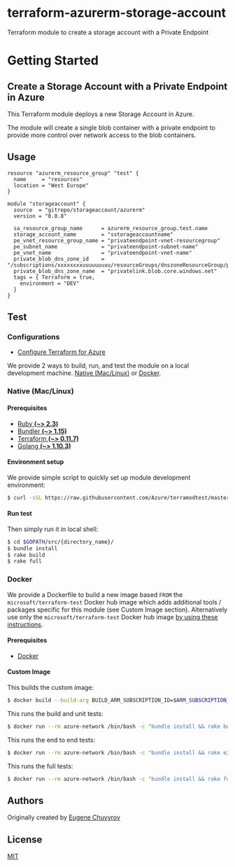 # terraform-azurerm-storage-account
Terraform module to create a storage account with a Private Endpoint


# Getting Started
## Create a Storage Account with a Private Endpoint in Azure

This Terraform module deploys a new Storage Account in Azure.

The module will create a single blob container with a private endpoint to provide more control over network access to the blob containers.

## Usage
```hcl
resource "azurerm_resource_group" "test" {
  name     = "resources"
  location = "West Europe"
}

module "storageaccount" {
  source  = "gitrepo/storageaccount/azurerm"
  version = "0.0.8"

  sa_resource_group_name      = azurerm_resource_group.test.name
  storage_account_name        = "sstorageaccountname"
  pe_vnet_resource_group_name = "privateendpoint-vnet-resourcegroup"
  pe_subnet_name              = "privateendpoint-subnet-name"
  pe_vnet_name                = "privateendpoint-vnet-name"
  private_blob_dns_zone_id    = "/subscriptions/xxxxxxxxuuuuuuuuu/resourceGroups/dnszoneResourceGroup/providers/Microsoft.Network/privateDnsZones/privatelink.blob.core.windows.net"
  private_blob_dns_zone_name  = "privatelink.blob.core.windows.net"
  tags = { Terraform = true,
    environment = "DEV"
  }
}
```

## Test

### Configurations

- [Configure Terraform for Azure](https://docs.microsoft.com/en-us/azure/virtual-machines/linux/terraform-install-configure)

We provide 2 ways to build, run, and test the module on a local development machine.  [Native (Mac/Linux)](#native-maclinux) or [Docker](#docker).

### Native (Mac/Linux)

#### Prerequisites

- [Ruby **(~> 2.3)**](https://www.ruby-lang.org/en/downloads/)
- [Bundler **(~> 1.15)**](https://bundler.io/)
- [Terraform **(~> 0.11.7)**](https://www.terraform.io/downloads.html)
- [Golang **(~> 1.10.3)**](https://golang.org/dl/)

#### Environment setup

We provide simple script to quickly set up module development environment:

```sh
$ curl -sSL https://raw.githubusercontent.com/Azure/terramodtest/master/tool/env_setup.sh | sudo bash
```

#### Run test

Then simply run it in local shell:

```sh
$ cd $GOPATH/src/{directory_name}/
$ bundle install
$ rake build
$ rake full
```

### Docker

We provide a Dockerfile to build a new image based `FROM` the `microsoft/terraform-test` Docker hub image which adds additional tools / packages specific for this module (see Custom Image section).  Alternatively use only the `microsoft/terraform-test` Docker hub image [by using these instructions](https://github.com/Azure/terraform-test).

#### Prerequisites

- [Docker](https://www.docker.com/community-edition#/download)

#### Custom Image

This builds the custom image:

```sh
$ docker build --build-arg BUILD_ARM_SUBSCRIPTION_ID=$ARM_SUBSCRIPTION_ID --build-arg BUILD_ARM_CLIENT_ID=$ARM_CLIENT_ID --build-arg BUILD_ARM_CLIENT_SECRET=$ARM_CLIENT_SECRET --build-arg BUILD_ARM_TENANT_ID=$ARM_TENANT_ID -t azure-network .
```

This runs the build and unit tests:

```sh
$ docker run --rm azure-network /bin/bash -c "bundle install && rake build"
```

This runs the end to end tests:

```sh
$ docker run --rm azure-network /bin/bash -c "bundle install && rake e2e"
```

This runs the full tests:

```sh
$ docker run --rm azure-network /bin/bash -c "bundle install && rake full"
```

## Authors

Originally created by [Eugene Chuvyrov](http://github.com/echuvyrov)

## License

[MIT](LICENSE)


